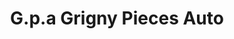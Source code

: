 ---
title: "G.p.a Grigny Pieces Auto"
url: /grigny/g-p-a-grigny-pieces-auto/
shop: réparation de voitures
---